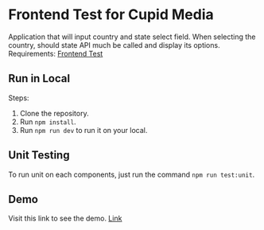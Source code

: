 # Frontend Test for Cupid Media

Application that will input country and state select field. When selecting the country, should state API much be called and display its options.
Requirements: [Frontend Test](https://docs.google.com/document/d/1VktvxWIyUKKbu_VHmSPux4PA22sVHARlAQIaaOjReiA/edit)

## Run in Local

Steps:
1. Clone the repository.
2. Run `npm install`.
3. Run `npm run dev` to run it on your local.

## Unit Testing

To run unit on each components, just run the command `npm run test:unit`.

## Demo

Visit this link to see the demo. [Link](https://frontend-test-cupid-media.vercel.app)
